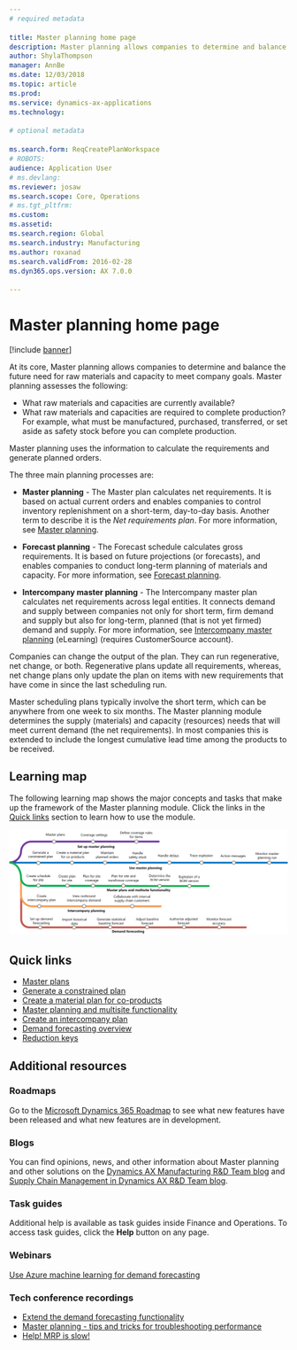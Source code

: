 ```yaml
---
# required metadata

title: Master planning home page
description: Master planning allows companies to determine and balance the future need for raw materials and capacity to meet company goals. 
author: ShylaThompson
manager: AnnBe
ms.date: 12/03/2018
ms.topic: article
ms.prod: 
ms.service: dynamics-ax-applications
ms.technology: 

# optional metadata

ms.search.form: ReqCreatePlanWorkspace
# ROBOTS: 
audience: Application User
# ms.devlang: 
ms.reviewer: josaw
ms.search.scope: Core, Operations
# ms.tgt_pltfrm: 
ms.custom: 
ms.assetid: 
ms.search.region: Global
ms.search.industry: Manufacturing
ms.author: roxanad
ms.search.validFrom: 2016-02-28
ms.dyn365.ops.version: AX 7.0.0

---
```


# Master planning home page

[!include [banner](../includes/banner.md)]

At its core, Master planning allows companies to determine and balance the future need for raw materials and capacity to meet company goals. Master planning assesses the following: 

-  What raw materials and capacities are currently available? 
-  What raw materials and capacities are required to complete production? For example, what must be manufactured, purchased, transferred, or set aside as safety stock before you can complete production.

Master planning uses the information to calculate the requirements and generate planned orders.

The three main planning processes are:

-  **Master planning** - The Master plan calculates net requirements. It is based on actual current orders and enables companies to control inventory replenishment on a short-term, day-to-day basis. Another term to describe it is the *Net requirements plan*. For more information, see [Master planning](master-plans.md). 

-  **Forecast planning** - The Forecast schedule calculates gross requirements. It is based on future projections (or forecasts), and enables companies to conduct long-term planning of materials and capacity. For more information, see [Forecast planning](introduction-demand-forecasting.md). 

-  **Intercompany master planning** - The Intercompany master plan calculates net requirements across legal entities. It connects demand and supply between companies not only for short term, firm demand and supply but also for long-term, planned (that is not yet firmed) demand and supply. For more information, see [Intercompany master planning](https://mbspartner.microsoft.com/AX/CourseOverview/1276)  (eLearning) (requires CustomerSource account). 

Companies can change the output of the plan. They can run regenerative, net change, or both. Regenerative plans update all requirements, whereas, net change plans only update the plan on items with new requirements that have come in since the last scheduling run.

Master scheduling plans typically involve the short term, which can be anywhere from one week to six months. The Master planning module determines the supply (materials) and capacity (resources) needs that will meet current demand (the net requirements). In most companies this is extended to include the longest cumulative lead time among the products to be received.

## Learning map

The following learning map shows the major concepts and tasks that make up the framework of the Master planning module. Click the links in the [Quick links](#quick-links) section to learn how to use the module.

[![Learning map for master planning](./media/master-planning-learning-map.png)](./media/master-planning-learning-map.png)

## Quick links

- [Master plans](master-plans.md)  
- [Generate a constrained plan](./tasks/constrained-plan.md)
- [Create a material plan for co-products](./tasks/create-material-plan-co-products.md)
- [Master planning and multisite functionality](master-plan-multisite-functionality.md)
- [Create an intercompany plan](./tasks/create-intercompany-plan.md)
- [Demand forecasting overview](introduction-demand-forecasting.md)
- [Reduction keys](reduction-keys.md)
                                  
## Additional resources

### Roadmaps
Go to the [Microsoft Dynamics 365 Roadmap](https://roadmap.dynamics.com/) to see what new features have been released and what new features are in development.

### Blogs
You can find opinions, news, and other information about Master planning and other solutions on the
[Dynamics AX Manufacturing R&D Team blog](https://blogs.msdn.microsoft.com/axmfg) and [Supply Chain Management in Dynamics AX R&D Team blog](https://blogs.msdn.microsoft.com/dynamicsaxscm).

### Task guides
Additional help is available as task guides inside Finance and Operations. To access task guides, click the **Help** button on any page.

### Webinars
[Use Azure machine learning for demand forecasting](https://www.youtube.com/watch?v=4nQsccdFFDA&feature=youtu.be)

### Tech conference recordings
-  [Extend the demand forecasting functionality](https://www.youtube.com/watch?v=4OIKIXLiNjI&feature=youtu.be)
-  [Master planning - tips and tricks for troubleshooting performance](https://youtu.be/7v8BPmEs9Dg)
-  [Help! MRP is slow!](https://youtu.be/RLXybx20B5o)



